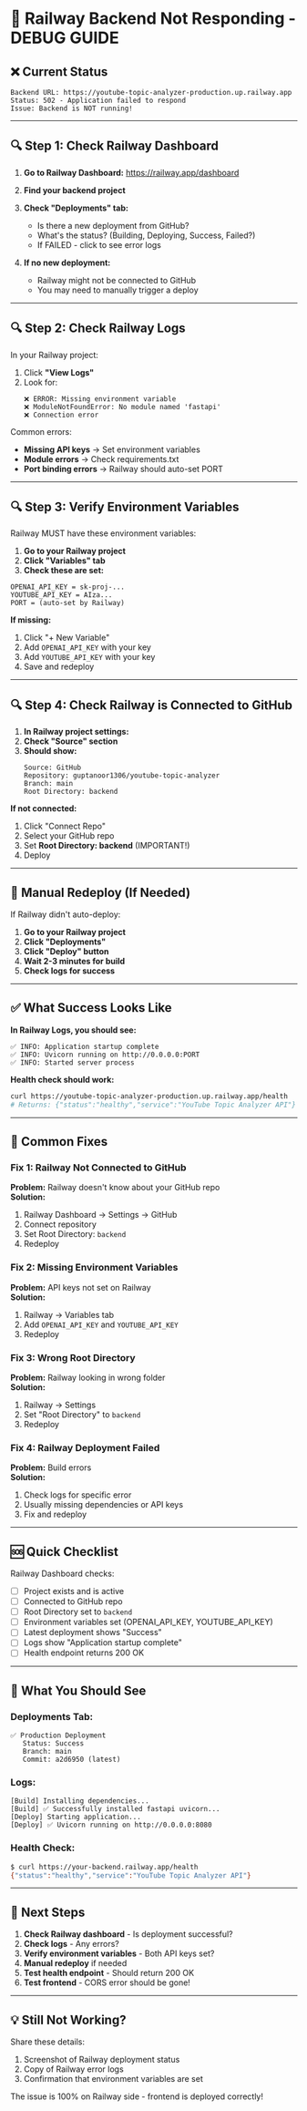 # 🚨 Railway Backend Not Responding - DEBUG GUIDE

## ❌ Current Status
```
Backend URL: https://youtube-topic-analyzer-production.up.railway.app
Status: 502 - Application failed to respond
Issue: Backend is NOT running!
```

---

## 🔍 Step 1: Check Railway Dashboard

1. **Go to Railway Dashboard:**
   https://railway.app/dashboard

2. **Find your backend project**

3. **Check "Deployments" tab:**
   - Is there a new deployment from GitHub?
   - What's the status? (Building, Deploying, Success, Failed?)
   - If FAILED - click to see error logs

4. **If no new deployment:**
   - Railway might not be connected to GitHub
   - You may need to manually trigger a deploy

---

## 🔍 Step 2: Check Railway Logs

In your Railway project:

1. Click **"View Logs"**
2. Look for:
   ```
   ❌ ERROR: Missing environment variable
   ❌ ModuleNotFoundError: No module named 'fastapi'
   ❌ Connection error
   ```

Common errors:
- **Missing API keys** → Set environment variables
- **Module errors** → Check requirements.txt
- **Port binding errors** → Railway should auto-set PORT

---

## 🔍 Step 3: Verify Environment Variables

Railway MUST have these environment variables:

1. **Go to your Railway project**
2. **Click "Variables" tab**
3. **Check these are set:**

```
OPENAI_API_KEY = sk-proj-...
YOUTUBE_API_KEY = AIza...
PORT = (auto-set by Railway)
```

**If missing:**
1. Click "+ New Variable"
2. Add `OPENAI_API_KEY` with your key
3. Add `YOUTUBE_API_KEY` with your key
4. Save and redeploy

---

## 🔍 Step 4: Check Railway is Connected to GitHub

1. **In Railway project settings:**
2. **Check "Source" section**
3. **Should show:**
   ```
   Source: GitHub
   Repository: guptanoor1306/youtube-topic-analyzer
   Branch: main
   Root Directory: backend
   ```

**If not connected:**
1. Click "Connect Repo"
2. Select your GitHub repo
3. Set **Root Directory: backend** (IMPORTANT!)
4. Deploy

---

## 🚀 Manual Redeploy (If Needed)

If Railway didn't auto-deploy:

1. **Go to your Railway project**
2. **Click "Deployments"**
3. **Click "Deploy" button**
4. **Wait 2-3 minutes for build**
5. **Check logs for success**

---

## ✅ What Success Looks Like

**In Railway Logs, you should see:**
```
✅ INFO: Application startup complete
✅ INFO: Uvicorn running on http://0.0.0.0:PORT
✅ INFO: Started server process
```

**Health check should work:**
```bash
curl https://youtube-topic-analyzer-production.up.railway.app/health
# Returns: {"status":"healthy","service":"YouTube Topic Analyzer API"}
```

---

## 🔧 Common Fixes

### Fix 1: Railway Not Connected to GitHub
**Problem:** Railway doesn't know about your GitHub repo  
**Solution:**
1. Railway Dashboard → Settings → GitHub
2. Connect repository
3. Set Root Directory: `backend`
4. Redeploy

### Fix 2: Missing Environment Variables
**Problem:** API keys not set on Railway  
**Solution:**
1. Railway → Variables tab
2. Add `OPENAI_API_KEY` and `YOUTUBE_API_KEY`
3. Redeploy

### Fix 3: Wrong Root Directory
**Problem:** Railway looking in wrong folder  
**Solution:**
1. Railway → Settings
2. Set "Root Directory" to `backend`
3. Redeploy

### Fix 4: Railway Deployment Failed
**Problem:** Build errors  
**Solution:**
1. Check logs for specific error
2. Usually missing dependencies or API keys
3. Fix and redeploy

---

## 🆘 Quick Checklist

Railway Dashboard checks:
- [ ] Project exists and is active
- [ ] Connected to GitHub repo
- [ ] Root Directory set to `backend`
- [ ] Environment variables set (OPENAI_API_KEY, YOUTUBE_API_KEY)
- [ ] Latest deployment shows "Success"
- [ ] Logs show "Application startup complete"
- [ ] Health endpoint returns 200 OK

---

## 📸 What You Should See

### Deployments Tab:
```
✅ Production Deployment
   Status: Success
   Branch: main
   Commit: a2d6950 (latest)
```

### Logs:
```
[Build] Installing dependencies...
[Build] ✅ Successfully installed fastapi uvicorn...
[Deploy] Starting application...
[Deploy] ✅ Uvicorn running on http://0.0.0.0:8080
```

### Health Check:
```bash
$ curl https://your-backend.railway.app/health
{"status":"healthy","service":"YouTube Topic Analyzer API"}
```

---

## 🎯 Next Steps

1. **Check Railway dashboard** - Is deployment successful?
2. **Check logs** - Any errors?
3. **Verify environment variables** - Both API keys set?
4. **Manual redeploy** if needed
5. **Test health endpoint** - Should return 200 OK
6. **Test frontend** - CORS error should be gone!

---

## 💡 Still Not Working?

Share these details:
1. Screenshot of Railway deployment status
2. Copy of Railway error logs
3. Confirmation that environment variables are set

The issue is 100% on Railway side - frontend is deployed correctly!


